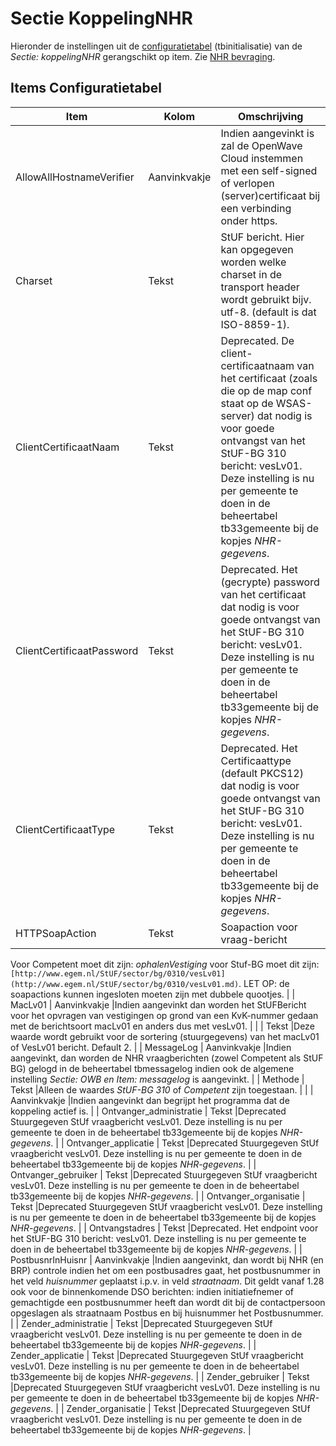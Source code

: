 # Sectie KoppelingNHR

Hieronder de instellingen uit de [configuratietabel](/instellen_inrichten/configuratie/README.md) (tbinitialisatie) van de _Sectie: koppelingNHR_ gerangschikt op item. Zie [NHR bevraging](/probleemoplossing/programmablokken/nhr_bevraging.md).

## Items Configuratietabel

| Item                      | Kolom        | Omschrijving                                                              |
|---------------------------|--------------|---------------------------------------------------------------------------|
| AllowAllHostnameVerifier  | Aanvinkvakje | Indien aangevinkt is zal de OpenWave Cloud instemmen met een self-signed of verlopen (server)certificaat bij een verbinding onder https. |
| Charset                   | Tekst        | StUF bericht. Hier kan opgegeven worden welke charset in de transport header wordt gebruikt bijv. utf-8. (default is dat ISO-8859-1). |
| ClientCertificaatNaam     | Tekst        | Deprecated. De client-certificaatnaam van het certificaat (zoals die op de map conf staat op de WSAS-server) dat nodig is voor goede ontvangst van het StUF-BG 310 bericht: vesLv01. Deze instelling is nu per gemeente te doen in de beheertabel tb33gemeente bij de kopjes _NHR-gegevens_. |
| ClientCertificaatPassword | Tekst        | Deprecated. Het (gecrypte) password van het certificaat dat nodig is voor goede ontvangst van het StUF-BG 310 bericht: vesLv01. Deze instelling is nu per gemeente te doen in de beheertabel tb33gemeente bij de kopjes _NHR-gegevens_. |
| ClientCertificaatType     | Tekst        | Deprecated. Het Certificaattype (default PKCS12) dat nodig is voor goede ontvangst van het StUF-BG 310 bericht: vesLv01. Deze instelling is nu per gemeente te doen in de beheertabel tb33gemeente bij de kopjes _NHR-gegevens_. |
| HTTPSoapAction            | Tekst        | Soapaction voor vraag-bericht                                             |
Voor Competent moet dit zijn: _ophalenVestiging_
voor Stuf-BG moet dit zijn: `[http://www.egem.nl/StUF/sector/bg/0310/vesLv01](http://www.egem.nl/StUF/sector/bg/0310/vesLv01.md)`.
LET OP: de soapactions kunnen ingesloten moeten zijn met dubbele quootjes. |
| MacLv01 | Aanvinkvakje |Indien aangevinkt dan worden het StUFBericht voor het opvragen van vestigingen op grond van een KvK-nummer gedaan met de berichtsoort macLv01 en anders dus met vesLv01. |
| | Tekst |Deze waarde wordt gebruikt voor de sortering (stuurgegevens) van het macLv01 of VesLv01 bericht. Default 2. |
| MessageLog | Aanvinkvakje |Indien aangevinkt, dan worden de NHR vraagberichten (zowel Competent als StUF BG) gelogd in de beheertabel tbmessagelog indien ook de algemene instelling _Sectie: OWB en Item: messagelog_ is aangevinkt. |
| Methode | Tekst |Alleen de waardes _StUF-BG 310_ of _Competent_ zijn toegestaan. |
| | Aanvinkvakje |Indien aangevinkt dan begrijpt het programma dat de koppeling actief is. |
| Ontvanger_administratie | Tekst |Deprecated Stuurgegeven StUf vraagbericht vesLv01. Deze instelling is nu per gemeente te doen in de beheertabel tb33gemeente bij de kopjes _NHR-gegevens_. |
| Ontvanger_applicatie | Tekst |Deprecated Stuurgegeven StUf vraagbericht vesLv01. Deze instelling is nu per gemeente te doen in de beheertabel tb33gemeente bij de kopjes _NHR-gegevens_. |
| Ontvanger_gebruiker | Tekst |Deprecated Stuurgegeven StUf vraagbericht vesLv01. Deze instelling is nu per gemeente te doen in de beheertabel tb33gemeente bij de kopjes _NHR-gegevens_. |
| Ontvanger_organisatie | Tekst |Deprecated Stuurgegeven StUf vraagbericht vesLv01. Deze instelling is nu per gemeente te doen in de beheertabel tb33gemeente bij de kopjes _NHR-gegevens_. |
| Ontvangstadres | Tekst |Deprecated. Het endpoint voor het StUF-BG 310 bericht: vesLv01. Deze instelling is nu per gemeente te doen in de beheertabel tb33gemeente bij de kopjes _NHR-gegevens_. |
| PostbusnrInHuisnr | Aanvinkvakje |Indien aangevinkt, dan wordt bij NHR (en BRP) controle indien het om een postbusadres gaat, het postbusnummer in het veld _huisnummer_ geplaatst i.p.v. in veld _straatnaam_. Dit geldt vanaf 1.28 ook voor de binnenkomende DSO berichten: indien initiatiefnemer of gemachtigde een postbusnummer heeft dan wordt dit bij de contactpersoon opgeslagen als straatnaam Postbus en bij huisnummer het Postbusnummer. |
| Zender_administratie | Tekst |Deprecated Stuurgegeven StUf vraagbericht vesLv01. Deze instelling is nu per gemeente te doen in de beheertabel tb33gemeente bij de kopjes _NHR-gegevens_. |
| Zender_applicatie | Tekst |Deprecated Stuurgegeven StUf vraagbericht vesLv01. Deze instelling is nu per gemeente te doen in de beheertabel tb33gemeente bij de kopjes _NHR-gegevens_. |
| Zender_gebruiker | Tekst |Deprecated Stuurgegeven StUf vraagbericht vesLv01. Deze instelling is nu per gemeente te doen in de beheertabel tb33gemeente bij de kopjes _NHR-gegevens_. |
| Zender_organisatie | Tekst |Deprecated Stuurgegeven StUf vraagbericht vesLv01. Deze instelling is nu per gemeente te doen in de beheertabel tb33gemeente bij de kopjes _NHR-gegevens_. |
